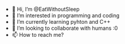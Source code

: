 - 👋 Hi, I’m @EatWithoutSleep
- 👀 I’m interested in programming and coding
- 🌱 I’m currently learning pyhton and C++
- 💞️ I’m looking to collaborate with humans :0
- 📫 How to reach me?

<!---
EatWithoutSleep/EatWithoutSleep is a ✨ special ✨ repository because its `README.md` (this file) appears on your GitHub profile.
You can click the Preview link to take a look at your changes.
--->
